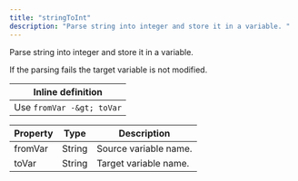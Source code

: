 ```yaml
---
title: "stringToInt"
description: "Parse string into integer and store it in a variable. "
---
```

Parse string into integer and store it in a variable. 

 If the parsing fails the target variable is not modified.

| Inline definition |
| -------- |
| Use `fromVar -&gt; toVar` |


| Property | Type | Description |
| ------- | ------- | -------- |
| fromVar | String | Source variable name. |
| toVar | String | Target variable name. |

